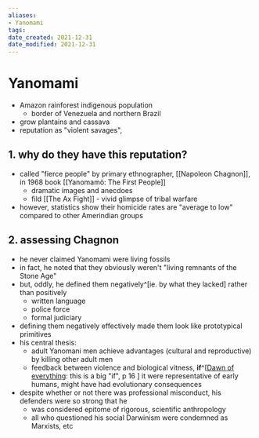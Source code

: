 ```yaml
---
aliases: 
- Yanomami
tags: 
date_created: 2021-12-31
date_modified: 2021-12-31
---
```


# Yanomami
- Amazon rainforest indigenous population
	- border of Venezuela and northern Brazil
- grow plantains and cassava
- reputation as "violent savages", 

## 1. why do they have this reputation?
- called "fierce people" by primary ethnographer, [[Napoleon Chagnon]], in 1968 book [[Yanomamö: The First People]]
	- dramatic images and anecdoes
	- fild [[The Ax Fight]] - vivid glimpse of tribal warfare
- however, statistics show their homicide rates are "average to low" compared to other Amerindian groups

## 2. assessing Chagnon
- he never claimed Yanomami were living fossils
- in fact, he noted that they obviously weren't "living remnants of the Stone Age"
- but, oddly, he defined them negatively^[ie. by what they lacked] rather than positively
	- written language
	- police force
	- formal judiciary
- defining them negatively effectively made them look like prototypical primitives
- his central thesis:
	- adult Yanomani men achieve advantages (cultural and reproductive) by killing other adult men
	- feedback between violence and biological vitness, **if**^[[Dawn of everything](dawn_of_everything_graeber_wengrow.md): this is a big "if", p 16 ] it were representative of early humans, might have had evolutionary consequences
- despite whether or not there was professional misconduct, his defenders were so strong that he
	- was considered epitome of rigorous, scientific anthropology
	- all who questioned his social Darwinism were condemned as Marxists, etc